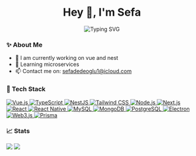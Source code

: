 <h1 align="center">Hey 👋, I'm Sefa</h1>

<p align="center">
  <img src="https://readme-typing-svg.demolab.com?font=Fira+Code&size=24&pause=1000&color=58A6FF&center=true&vCenter=true&width=435&lines=Full-stack+Developer;Vue+%7C+NestJS+%7C+Prisma+Lover" alt="Typing SVG" />
</p>

### ✨ About Me
- 🔭 I am currently working on vue and nest
- 🌱 Learning microservices
- 📫 Contact me on: sefadedeoglu1@icloud.com



### 🧰 Tech Stack

<p align="left"> <a href="https://vuejs.org/" target="_blank"> <img src="https://img.shields.io/badge/Vue.js-35495E?style=for-the-badge&logo=vue.js&logoColor=4FC08D" alt="Vue.js"/> </a> <a href="https://www.typescriptlang.org/" target="_blank"> <img src="https://img.shields.io/badge/TypeScript-007ACC?style=for-the-badge&logo=typescript&logoColor=white" alt="TypeScript"/> </a> <a href="https://nestjs.com/" target="_blank"> <img src="https://img.shields.io/badge/NestJS-E0234E?style=for-the-badge&logo=nestjs&logoColor=white" alt="NestJS"/> </a> <a href="https://tailwindcss.com/" target="_blank"> <img src="https://img.shields.io/badge/Tailwind_CSS-38B2AC?style=for-the-badge&logo=tailwind-css&logoColor=white" alt="Tailwind CSS"/> </a> <a href="https://nodejs.org/" target="_blank"> <img src="https://img.shields.io/badge/Node.js-339933?style=for-the-badge&logo=node.js&logoColor=white" alt="Node.js"/> </a> <a href="https://nextjs.org/" target="_blank"> <img src="https://img.shields.io/badge/Next.js-000000?style=for-the-badge&logo=next.js&logoColor=white" alt="Next.js"/> </a> <a href="https://reactjs.org/" target="_blank"> <img src="https://img.shields.io/badge/React-20232A?style=for-the-badge&logo=react&logoColor=61DAFB" alt="React"/> </a> <a href="https://reactnative.dev/" target="_blank"> <img src="https://img.shields.io/badge/React_Native-20232A?style=for-the-badge&logo=react&logoColor=61DAFB" alt="React Native"/> </a> <a href="https://www.mysql.com/" target="_blank"> <img src="https://img.shields.io/badge/MySQL-4479A1?style=for-the-badge&logo=mysql&logoColor=white" alt="MySQL"/> </a> <a href="https://www.mongodb.com/" target="_blank"> <img src="https://img.shields.io/badge/MongoDB-47A248?style=for-the-badge&logo=mongodb&logoColor=white" alt="MongoDB"/> </a> <a href="https://www.postgresql.org/" target="_blank"> <img src="https://img.shields.io/badge/PostgreSQL-4169E1?style=for-the-badge&logo=postgresql&logoColor=white" alt="PostgreSQL"/> </a> <a href="https://www.electronjs.org/" target="_blank"> <img src="https://img.shields.io/badge/Electron-47848F?style=for-the-badge&logo=electron&logoColor=white" alt="Electron"/> </a> <a href="https://web3js.readthedocs.io/" target="_blank"> <img src="https://img.shields.io/badge/Web3.js-F16822?style=for-the-badge&logo=web3.js&logoColor=white" alt="Web3.js"/> </a> <a href="https://www.prisma.io/" target="_blank"> <img src="https://img.shields.io/badge/Prisma-2D3748?style=for-the-badge&logo=prisma&logoColor=white" alt="Prisma"/> </a> </p>



### 📈 Stats
<p>
  <img src="https://github-readme-stats.vercel.app/api?username=sefadedeoglu&show_icons=true&theme=tokyonight" />
  <img src="https://github-readme-streak-stats.herokuapp.com/?user=sefadedeoglu&theme=tokyonight" />
</p>
